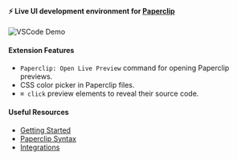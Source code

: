 #### ⚡️ Live UI development environment for [Paperclip](http://github.com/crcn/paperclip)

![VSCode Demo](https://user-images.githubusercontent.com/757408/75412579-f0965200-58f0-11ea-8043-76a0b0ec1a08.gif)

####  Extension Features

- `Paperclip: Open Live Preview` command for opening Paperclip previews.
- CSS color picker in Paperclip files.
- `⌘ click` preview elements to reveal their source code.


#### Useful Resources

- [Getting Started](https://github.com/crcn/paperclip/tree/master/documentation/1.%20Getting%20Started)
- [Paperclip Syntax](https://github.com/crcn/paperclip/tree/master/documentation/2.%20GSyntax)
- [Integrations](https://github.com/crcn/paperclip/tree/master/documentation/1.%20Integrationsd)
